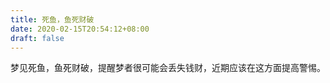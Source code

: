 ```yaml
---
title: 死鱼，鱼死财破
date: 2020-02-15T20:54:12+08:00
draft: false
---
```


梦见死鱼，鱼死财破，提醒梦者很可能会丢失钱财，近期应该在这方面提高警惕。

